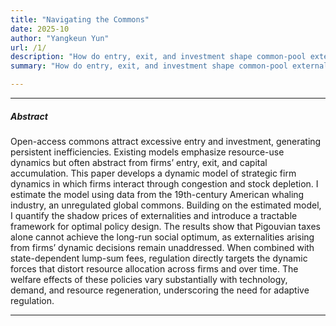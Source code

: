 ```yaml
---
title: "Navigating the Commons"
date: 2025-10
author: "Yangkeun Yun"
url: /1/
description: "How do entry, exit, and investment shape common-pool externalities? This paper studies the 19th-century American whaling industry from the viewpoint of strategic firm dynamics."
summary: "How do entry, exit, and investment shape common-pool externalities? This paper studies the 19th-century American whaling industry from the viewpoint of strategic firm dynamics."

---
```


---

##### Abstract

Open-access commons attract excessive entry and investment, generating persistent inefficiencies. Existing models emphasize resource-use dynamics but often abstract from firms’ entry, exit, and capital accumulation. This paper develops a dynamic model of strategic firm dynamics in which firms interact through congestion and stock depletion. I estimate the model using data from the 19th-century American whaling industry, an unregulated global commons. Building on the estimated model, I quantify the shadow prices of externalities and introduce a tractable framework for optimal policy design. The results show that Pigouvian taxes alone cannot achieve the long-run social optimum, as externalities arising from firms’ dynamic decisions remain unaddressed. When combined with state-dependent lump-sum fees, regulation directly targets the dynamic forces that distort resource allocation across firms and over time. The welfare effects of these policies vary substantially with technology, demand, and resource regeneration, underscoring the need for adaptive regulation.

---





